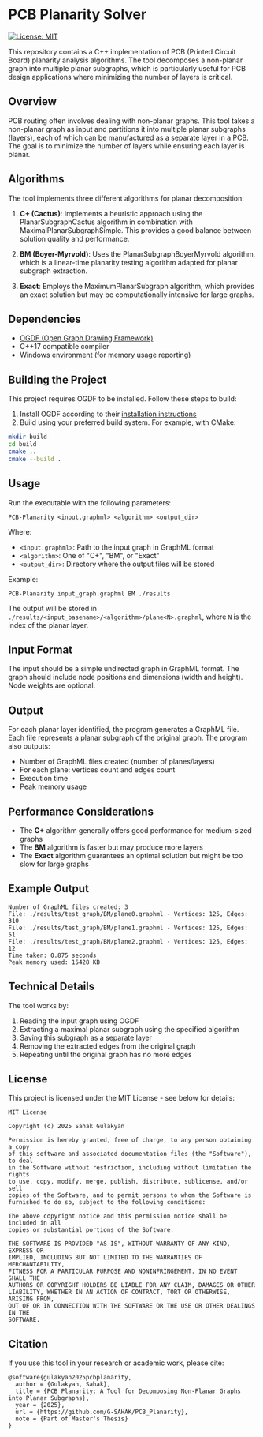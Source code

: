 # PCB Planarity Solver

[![License: MIT](https://img.shields.io/badge/License-MIT-yellow.svg)](https://opensource.org/licenses/MIT)

This repository contains a C++ implementation of PCB (Printed Circuit Board) planarity analysis algorithms. The tool decomposes a non-planar graph into multiple planar subgraphs, which is particularly useful for PCB design applications where minimizing the number of layers is critical.

## Overview

PCB routing often involves dealing with non-planar graphs. This tool takes a non-planar graph as input and partitions it into multiple planar subgraphs (layers), each of which can be manufactured as a separate layer in a PCB. The goal is to minimize the number of layers while ensuring each layer is planar.

## Algorithms

The tool implements three different algorithms for planar decomposition:

1. **C+ (Cactus)**: Implements a heuristic approach using the PlanarSubgraphCactus algorithm in combination with MaximalPlanarSubgraphSimple. This provides a good balance between solution quality and performance.

2. **BM (Boyer-Myrvold)**: Uses the PlanarSubgraphBoyerMyrvold algorithm, which is a linear-time planarity testing algorithm adapted for planar subgraph extraction.

3. **Exact**: Employs the MaximumPlanarSubgraph algorithm, which provides an exact solution but may be computationally intensive for large graphs.

## Dependencies

- [OGDF (Open Graph Drawing Framework)](https://ogdf.uos.de/)
- C++17 compatible compiler
- Windows environment (for memory usage reporting)

## Building the Project

This project requires OGDF to be installed. Follow these steps to build:

1. Install OGDF according to their [installation instructions](https://ogdf.github.io/doc/ogdf/md_doc_2build.html)
2. Build using your preferred build system. For example, with CMake:

```bash
mkdir build
cd build
cmake ..
cmake --build .
```

## Usage

Run the executable with the following parameters:

```
PCB-Planarity <input.graphml> <algorithm> <output_dir>
```

Where:
- `<input.graphml>`: Path to the input graph in GraphML format
- `<algorithm>`: One of "C+", "BM", or "Exact"
- `<output_dir>`: Directory where the output files will be stored

Example:
```
PCB-Planarity input_graph.graphml BM ./results
```

The output will be stored in `./results/<input_basename>/<algorithm>/plane<N>.graphml`, where `N` is the index of the planar layer.

## Input Format

The input should be a simple undirected graph in GraphML format. The graph should include node positions and dimensions (width and height). Node weights are optional.

## Output

For each planar layer identified, the program generates a GraphML file. Each file represents a planar subgraph of the original graph. The program also outputs:

- Number of GraphML files created (number of planes/layers)
- For each plane: vertices count and edges count
- Execution time
- Peak memory usage

## Performance Considerations

- The **C+** algorithm generally offers good performance for medium-sized graphs
- The **BM** algorithm is faster but may produce more layers
- The **Exact** algorithm guarantees an optimal solution but might be too slow for large graphs

## Example Output

```
Number of GraphML files created: 3
File: ./results/test_graph/BM/plane0.graphml - Vertices: 125, Edges: 310
File: ./results/test_graph/BM/plane1.graphml - Vertices: 125, Edges: 51
File: ./results/test_graph/BM/plane2.graphml - Vertices: 125, Edges: 12
Time taken: 0.875 seconds
Peak memory used: 15428 KB
```

## Technical Details

The tool works by:
1. Reading the input graph using OGDF
2. Extracting a maximal planar subgraph using the specified algorithm
3. Saving this subgraph as a separate layer
4. Removing the extracted edges from the original graph
5. Repeating until the original graph has no more edges

## License

This project is licensed under the MIT License - see below for details:

```
MIT License

Copyright (c) 2025 Sahak Gulakyan

Permission is hereby granted, free of charge, to any person obtaining a copy
of this software and associated documentation files (the "Software"), to deal
in the Software without restriction, including without limitation the rights
to use, copy, modify, merge, publish, distribute, sublicense, and/or sell
copies of the Software, and to permit persons to whom the Software is
furnished to do so, subject to the following conditions:

The above copyright notice and this permission notice shall be included in all
copies or substantial portions of the Software.

THE SOFTWARE IS PROVIDED "AS IS", WITHOUT WARRANTY OF ANY KIND, EXPRESS OR
IMPLIED, INCLUDING BUT NOT LIMITED TO THE WARRANTIES OF MERCHANTABILITY,
FITNESS FOR A PARTICULAR PURPOSE AND NONINFRINGEMENT. IN NO EVENT SHALL THE
AUTHORS OR COPYRIGHT HOLDERS BE LIABLE FOR ANY CLAIM, DAMAGES OR OTHER
LIABILITY, WHETHER IN AN ACTION OF CONTRACT, TORT OR OTHERWISE, ARISING FROM,
OUT OF OR IN CONNECTION WITH THE SOFTWARE OR THE USE OR OTHER DEALINGS IN THE
SOFTWARE.
```

## Citation

If you use this tool in your research or academic work, please cite:

```
@software{gulakyan2025pcbplanarity,
  author = {Gulakyan, Sahak},
  title = {PCB Planarity: A Tool for Decomposing Non-Planar Graphs into Planar Subgraphs},
  year = {2025},
  url = {https://github.com/G-SAHAK/PCB_Planarity},
  note = {Part of Master's Thesis}
}
```
